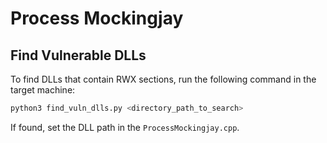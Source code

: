 # Process Mockingjay

## Find Vulnerable DLLs

To find DLLs that contain RWX sections, run the following command in the target machine:

```sh
python3 find_vuln_dlls.py <directory_path_to_search>
```

If found, set the DLL path in the `ProcessMockingjay.cpp`.
